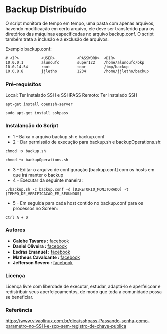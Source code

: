 # Backup Distribuído
 
O script monitora de tempo em tempo, uma pasta com apenas arquivos, havendo modificação em certo arquivo, ele deve ser transferido para os diretórios das máquinas especificadas no arquivo backup.conf. O script também trata a inclusão e a exclusão de arquivos.

Exemplo backup.conf:
```
# <IP>          <USER>      	<PASSWORD>	<DIR>
10.0.0.1        alunoufc       	super122	/home/alunoufc/bkp
10.0.14.54    	root            toor		/tmp/backup
10.0.8.8        jjletho         1234		/home/jjletho/backup
```

### Pré-requisitos

Local: Ter Instalado SSH e SSHPASS
Remoto: Ter Instalado SSH

```
apt-get install openssh-server
```
```
sudo apt-get install sshpass
```


### Instalanção do Script

- 1 - Baixa o arquivo backup.sh e backup.conf
- 2 - Dar permissão de execução para backup.sh e backupOperations.sh:  
```
chmod +x backup.sh
```
```
chmod +x backupOperations.sh
```
- 3 - Editar o arquivo de configuração [backup.conf] com os hosts em que irá manter o backup
- 4 - Executar da seguinte maneira: 
```
./backup.sh -c backup.conf -d [DIRETORIO_MONITORADO] -t [TEMPO_DE_VERIFICACAO_EM_SEGUNDOS]
```
- 5 - Em seguida para cada host contido no backup.conf para os processos no Screen:
```
Ctrl A + D
```
### Autores

* **Calebe Tavares :** [facebook](https://www.facebook.com/calebe.tavares) 
* **Daniel Oliveira :** [facebook](https://www.facebook.com/Daniel.krt500) 
* **Esdras Emanuel :** [facebook](https://www.facebook.com/emanuel.mariano.376)  
* **Matheus Cavalcante :** [facebook](https://www.facebook.com/antoniomatheus.cavalcantedasilva)  
* **Jefferson Severo :** [facebook](https://www.facebook.com/jefferson.severo.16)

### Licença

Licença livre com liberdade de executar, estudar, adaptá-lo e aperfeiçoar e redistribuir seus aperfeiçoamentos, de modo que toda a comunidade possa se beneficiar.

### Referência

https://www.vivaolinux.com.br/dica/sshpass-Passando-senha-como-parametro-no-SSH-e-scp-sem-registro-de-chave-publica

